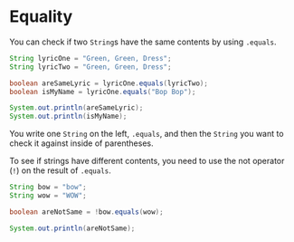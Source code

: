 # Equality

You can check if two `String`s have the same contents by using `.equals`.

```java
String lyricOne = "Green, Green, Dress";
String lyricTwo = "Green, Green, Dress";

boolean areSameLyric = lyricOne.equals(lyricTwo);
boolean isMyName = lyricOne.equals("Bop Bop");

System.out.println(areSameLyric);
System.out.println(isMyName);
```

You write one `String` on the left, `.equals`, and then the `String` you want to check it
against inside of parentheses.

To see if strings have different contents, you need to use the not operator (`!`) on
the result of `.equals`.

```java
String bow = "bow";
String wow = "WOW";

boolean areNotSame = !bow.equals(wow);

System.out.println(areNotSame);
```